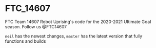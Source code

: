 # FTC_14607

FTC Team 14607 Robot Uprising's code for the 2020-2021 Ultimate Goal season.
Follow us @FTC14607    

```neil``` has the newest changes, ```master``` has the latest version that fully functions and builds
